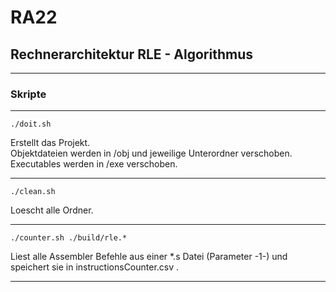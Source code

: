 # RA22
## Rechnerarchitektur RLE - Algorithmus
___
### Skripte
___
```
./doit.sh
```   
Erstellt das Projekt.  
Objektdateien werden in /obj und jeweilige Unterordner verschoben. Executables werden in /exe verschoben.
___ 

```
./clean.sh
```
Loescht alle Ordner.
___


```
./counter.sh ./build/rle.*
```
Liest alle Assembler Befehle aus einer *.s Datei (Parameter -1-) und speichert sie in instructionsCounter.csv .
___
